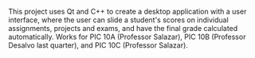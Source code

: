 This project uses Qt and C++ to create a desktop application with a user interface, where the user can slide a student's scores on individual assignments, projects and exams, and have the final grade calculated automatically. Works for PIC 10A (Professor Salazar), PIC 10B (Professor Desalvo last quarter), and PIC 10C (Professor Salazar).
